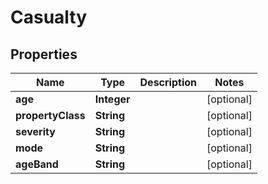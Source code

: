 
# Casualty

## Properties
Name | Type | Description | Notes
------------ | ------------- | ------------- | -------------
**age** | **Integer** |  |  [optional]
**propertyClass** | **String** |  |  [optional]
**severity** | **String** |  |  [optional]
**mode** | **String** |  |  [optional]
**ageBand** | **String** |  |  [optional]



